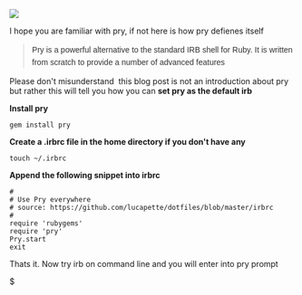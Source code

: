[![](https://dl.dropbox.com/u/26521875/pry%20stuff/logo/pry_logo_350.png)](https://dl.dropbox.com/u/26521875/pry%20stuff/logo/pry_logo_350.png)

  

  

I hope you are familiar with pry, if not here is how pry defienes itself  

> <span style="color: #333333; font-family: Helvetica, arial, freesans, clean, sans-serif; font-size: 14px; line-height: 22px;">Pry is a powerful alternative to the standard IRB shell for Ruby. It is written from scratch to provide a number of advanced features</span>

Please don't misunderstand  this blog post is not an introduction about pry but rather this will tell you how you can **set pry as the default irb**  
  
**Install pry**  
  

    gem install pry
        

  
**Create a .irbrc file in the home directory if you don't have any**  
  

    touch ~/.irbrc
        

  
**Append the following snippet into irbrc**  
  

    # 
    # Use Pry everywhere
    # source: https://github.com/lucapette/dotfiles/blob/master/irbrc
    # 
    require 'rubygems'
    require 'pry'
    Pry.start
    exit
        

  
Thats it. Now try irb on command line and you will enter into pry prompt

$
